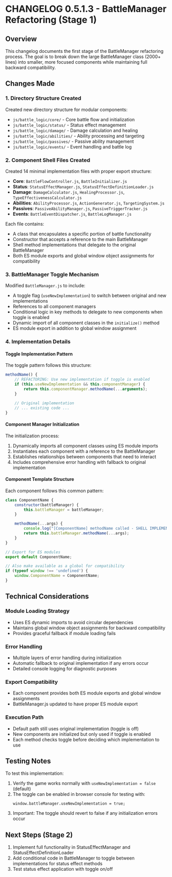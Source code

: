# CHANGELOG 0.5.1.3 - BattleManager Refactoring (Stage 1)

## Overview
This changelog documents the first stage of the BattleManager refactoring process. The goal is to break down the large BattleManager class (2000+ lines) into smaller, more focused components while maintaining full backward compatibility.

## Changes Made

### 1. Directory Structure Created
Created new directory structure for modular components:
- `js/battle_logic/core/` - Core battle flow and initialization
- `js/battle_logic/status/` - Status effect management
- `js/battle_logic/damage/` - Damage calculation and healing
- `js/battle_logic/abilities/` - Ability processing and targeting
- `js/battle_logic/passives/` - Passive ability management
- `js/battle_logic/events/` - Event handling and battle log

### 2. Component Shell Files Created
Created 14 minimal implementation files with proper export structure:
- **Core**: `BattleFlowController.js`, `BattleInitializer.js`
- **Status**: `StatusEffectManager.js`, `StatusEffectDefinitionLoader.js`
- **Damage**: `DamageCalculator.js`, `HealingProcessor.js`, `TypeEffectivenessCalculator.js`
- **Abilities**: `AbilityProcessor.js`, `ActionGenerator.js`, `TargetingSystem.js`
- **Passives**: `PassiveAbilityManager.js`, `PassiveTriggerTracker.js`
- **Events**: `BattleEventDispatcher.js`, `BattleLogManager.js`

Each file contains:
- A class that encapsulates a specific portion of battle functionality
- Constructor that accepts a reference to the main BattleManager
- Shell method implementations that delegate to the original BattleManager
- Both ES module exports and global window object assignments for compatibility

### 3. BattleManager Toggle Mechanism
Modified `BattleManager.js` to include:
- A toggle flag (`useNewImplementation`) to switch between original and new implementations
- References to all component managers
- Conditional logic in key methods to delegate to new components when toggle is enabled
- Dynamic import of all component classes in the `initialize()` method
- ES module export in addition to global window assignment

### 4. Implementation Details

#### Toggle Implementation Pattern
The toggle pattern follows this structure:
```javascript
methodName() {
    // REFACTORING: Use new implementation if toggle is enabled
    if (this.useNewImplementation && this.componentManager) {
        return this.componentManager.methodName(...arguments);
    }

    // Original implementation
    // ... existing code ...
}
```

#### Component Manager Initialization
The initialization process:
1. Dynamically imports all component classes using ES module imports
2. Instantiates each component with a reference to the BattleManager
3. Establishes relationships between components that need to interact
4. Includes comprehensive error handling with fallback to original implementation

#### Component Template Structure
Each component follows this common pattern:
```javascript
class ComponentName {
    constructor(battleManager) {
        this.battleManager = battleManager;
    }

    methodName(...args) {
        console.log("[ComponentName] methodName called - SHELL IMPLEMENTATION");
        return this.battleManager.methodName(...args);
    }
}

// Export for ES modules
export default ComponentName;

// Also make available as a global for compatibility
if (typeof window !== 'undefined') {
    window.ComponentName = ComponentName;
}
```

## Technical Considerations

### Module Loading Strategy
- Uses ES dynamic imports to avoid circular dependencies
- Maintains global window object assignments for backward compatibility
- Provides graceful fallback if module loading fails

### Error Handling
- Multiple layers of error handling during initialization
- Automatic fallback to original implementation if any errors occur
- Detailed console logging for diagnostic purposes

### Export Compatibility
- Each component provides both ES module exports and global window assignments
- BattleManager.js updated to have proper ES module export

### Execution Path
- Default path still uses original implementation (toggle is off)
- New components are initialized but only used if toggle is enabled
- Each method checks toggle before deciding which implementation to use

## Testing Notes
To test this implementation:
1. Verify the game works normally with `useNewImplementation = false` (default)
2. The toggle can be enabled in browser console for testing with:
   ```
   window.battleManager.useNewImplementation = true;
   ```
3. Important: The toggle should revert to false if any initialization errors occur

## Next Steps (Stage 2)
1. Implement full functionality in StatusEffectManager and StatusEffectDefinitionLoader
2. Add conditional code in BattleManager to toggle between implementations for status effect methods
3. Test status effect application with toggle on/off
